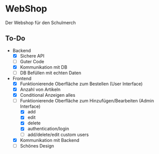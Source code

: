 # WebShop 

Der Webshop für den Schulmerch

## To-Do
- Backend
  - [x] Sichere API
  - [ ] Guter Code
  - [x] Kommunikation mit DB
  - [ ] DB Befüllen mit echten Daten
- Frontend
  - [X] Funktionierende Oberfläche zum Bestellen (User Interface)
  - [X] Anzahl von Artikeln
  - [X] Conditional Anzeigen alles
  - [ ] Funktionierende Oberfläche zum Hinzufügen/Bearbeiten (Admin Interface)
    - [x] add
    - [x] edit
    - [x] delete
    - [x] authentication/login
    - [ ] add/delete/edit custom users 
  - [X] Kommunikation mit Backend
  - [ ] Schönes Design
